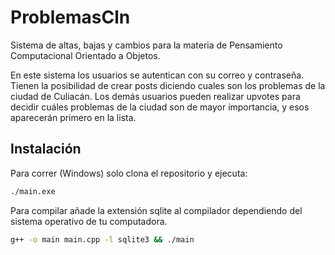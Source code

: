 # ProblemasCln

Sistema de altas, bajas y cambios para la materia de Pensamiento Computacional Orientado a Objetos.

En este sistema los usuarios se autentican con su correo y contraseña. Tienen la posibilidad de crear posts diciendo cuales son los problemas de la ciudad de Culiacán. Los demás usuarios pueden realizar upvotes para decidir cuáles problemas de la ciudad son de mayor importancia, y esos aparecerán primero en la lista.

## Instalación

Para correr (Windows) solo clona el repositorio y ejecuta:
```bash
./main.exe
```

Para compilar añade la extensión sqlite al compilador dependiendo del sistema operativo de tu computadora.
```bash
g++ -o main main.cpp -l sqlite3 && ./main
```
